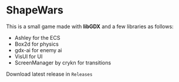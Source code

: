 # ShapeWars

This is a small game made with **libGDX** and a few libraries as follows:
- Ashley for the ECS
- Box2d for physics
- gdx-ai for enemy ai
- VisUI for UI
- ScreenManager by crykn for transitions

Download latest release in `Releases`